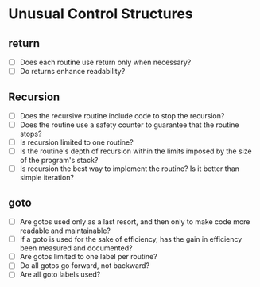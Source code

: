# Unusual Control Structures

## return

- [ ] Does each routine use return only when necessary?
- [ ] Do returns enhance readability?

## Recursion

- [ ] Does the recursive routine include code to stop the recursion?
- [ ] Does the routine use a safety counter to guarantee that the routine stops?
- [ ] Is recursion limited to one routine?
- [ ] Is the routine's depth of recursion within the limits imposed by the size of the program's stack?
- [ ] Is recursion the best way to implement the routine? Is it better than simple iteration?

## goto

- [ ] Are gotos used only as a last resort, and then only to make code more readable and maintainable?
- [ ] If a goto is used for the sake of efficiency, has the gain in efficiency been measured and documented?
- [ ] Are gotos limited to one label per routine?
- [ ] Do all gotos go forward, not backward?
- [ ] Are all goto labels used?
